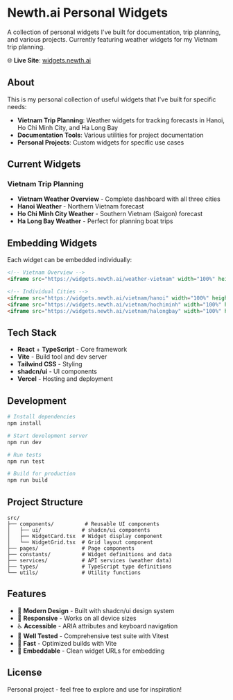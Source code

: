 # Newth.ai Personal Widgets

A collection of personal widgets I've built for documentation, trip planning, and various projects. Currently featuring weather widgets for my Vietnam trip planning.

🌐 **Live Site**: [widgets.newth.ai](https://widgets.newth.ai)

## About

This is my personal collection of useful widgets that I've built for specific needs:

- **Vietnam Trip Planning**: Weather widgets for tracking forecasts in Hanoi, Ho Chi Minh City, and Ha Long Bay
- **Documentation Tools**: Various utilities for project documentation
- **Personal Projects**: Custom widgets for specific use cases

## Current Widgets

### Vietnam Trip Planning
- **Vietnam Weather Overview** - Complete dashboard with all three cities
- **Hanoi Weather** - Northern Vietnam forecast
- **Ho Chi Minh City Weather** - Southern Vietnam (Saigon) forecast  
- **Ha Long Bay Weather** - Perfect for planning boat trips

## Embedding Widgets

Each widget can be embedded individually:

```html
<!-- Vietnam Overview -->
<iframe src="https://widgets.newth.ai/weather-vietnam" width="100%" height="600"></iframe>

<!-- Individual Cities -->
<iframe src="https://widgets.newth.ai/vietnam/hanoi" width="100%" height="500"></iframe>
<iframe src="https://widgets.newth.ai/vietnam/hochiminh" width="100%" height="500"></iframe>
<iframe src="https://widgets.newth.ai/vietnam/halongbay" width="100%" height="500"></iframe>
```

## Tech Stack

- **React** + **TypeScript** - Core framework
- **Vite** - Build tool and dev server
- **Tailwind CSS** - Styling
- **shadcn/ui** - UI components
- **Vercel** - Hosting and deployment

## Development

```bash
# Install dependencies
npm install

# Start development server
npm run dev

# Run tests
npm run test

# Build for production
npm run build
```

## Project Structure

```
src/
├── components/          # Reusable UI components
│   ├── ui/             # shadcn/ui components
│   ├── WidgetCard.tsx  # Widget display component
│   └── WidgetGrid.tsx  # Grid layout component
├── pages/              # Page components
├── constants/          # Widget definitions and data
├── services/           # API services (weather data)
├── types/              # TypeScript type definitions
└── utils/              # Utility functions
```

## Features

- 🎨 **Modern Design** - Built with shadcn/ui design system
- 📱 **Responsive** - Works on all device sizes
- ♿ **Accessible** - ARIA attributes and keyboard navigation
- 🧪 **Well Tested** - Comprehensive test suite with Vitest
- 🚀 **Fast** - Optimized builds with Vite
- 🔗 **Embeddable** - Clean widget URLs for embedding

## License

Personal project - feel free to explore and use for inspiration!
